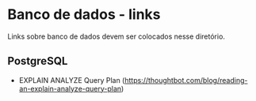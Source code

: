 # Banco de dados - links

Links sobre banco de dados devem ser colocados nesse diretório.

## PostgreSQL
* EXPLAIN ANALYZE Query Plan (https://thoughtbot.com/blog/reading-an-explain-analyze-query-plan)
